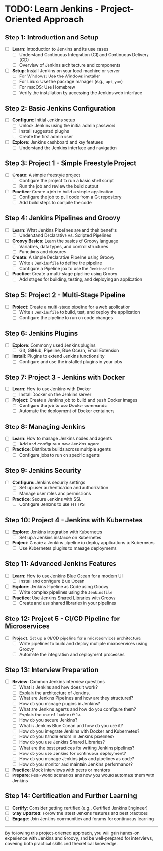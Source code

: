# TODO: Learn Jenkins - Project-Oriented Approach

## Step 1: Introduction and Setup
- [ ] **Learn**: Introduction to Jenkins and its use cases
  - [ ] Understand Continuous Integration (CI) and Continuous Delivery (CD)
  - [ ] Overview of Jenkins architecture and components
- [ ] **Setup**: Install Jenkins on your local machine or server
  - [ ] For Windows: Use the Windows installer
  - [ ] For Linux: Use the package manager (e.g., `apt`, `yum`)
  - [ ] For macOS: Use Homebrew
  - [ ] Verify the installation by accessing the Jenkins web interface

## Step 2: Basic Jenkins Configuration
- [ ] **Configure**: Initial Jenkins setup
  - [ ] Unlock Jenkins using the initial admin password
  - [ ] Install suggested plugins
  - [ ] Create the first admin user
- [ ] **Explore**: Jenkins dashboard and key features
  - [ ] Understand the Jenkins interface and navigation

## Step 3: Project 1 - Simple Freestyle Project
- [ ] **Create**: A simple freestyle project
  - [ ] Configure the project to run a basic shell script
  - [ ] Run the job and review the build output
- [ ] **Practice**: Create a job to build a simple application
  - [ ] Configure the job to pull code from a Git repository
  - [ ] Add build steps to compile the code

## Step 4: Jenkins Pipelines and Groovy
- [ ] **Learn**: What Jenkins Pipelines are and their benefits
  - [ ] Understand Declarative vs. Scripted Pipelines
- [ ] **Groovy Basics**: Learn the basics of Groovy language
  - [ ] Variables, data types, and control structures
  - [ ] Functions and closures
- [ ] **Create**: A simple Declarative Pipeline using Groovy
  - [ ] Write a `Jenkinsfile` to define the pipeline
  - [ ] Configure a Pipeline job to use the `Jenkinsfile`
- [ ] **Practice**: Create a multi-stage pipeline using Groovy
  - [ ] Add stages for building, testing, and deploying an application

## Step 5: Project 2 - Multi-Stage Pipeline
- [ ] **Project**: Create a multi-stage pipeline for a web application
  - [ ] Write a `Jenkinsfile` to build, test, and deploy the application
  - [ ] Configure the pipeline to run on code changes

## Step 6: Jenkins Plugins
- [ ] **Explore**: Commonly used Jenkins plugins
  - [ ] Git, GitHub, Pipeline, Blue Ocean, Email Extension
- [ ] **Install**: Plugins to extend Jenkins functionality
  - [ ] Configure and use the installed plugins in your jobs

## Step 7: Project 3 - Jenkins with Docker
- [ ] **Learn**: How to use Jenkins with Docker
  - [ ] Install Docker on the Jenkins server
- [ ] **Project**: Create a Jenkins job to build and push Docker images
  - [ ] Configure the job to use Docker commands
  - [ ] Automate the deployment of Docker containers

## Step 8: Managing Jenkins
- [ ] **Learn**: How to manage Jenkins nodes and agents
  - [ ] Add and configure a new Jenkins agent
- [ ] **Practice**: Distribute builds across multiple agents
  - [ ] Configure jobs to run on specific agents

## Step 9: Jenkins Security
- [ ] **Configure**: Jenkins security settings
  - [ ] Set up user authentication and authorization
  - [ ] Manage user roles and permissions
- [ ] **Practice**: Secure Jenkins with SSL
  - [ ] Configure Jenkins to use HTTPS

## Step 10: Project 4 - Jenkins with Kubernetes
- [ ] **Explore**: Jenkins integration with Kubernetes
  - [ ] Set up a Jenkins instance on Kubernetes
- [ ] **Project**: Create a Jenkins pipeline to deploy applications to Kubernetes
  - [ ] Use Kubernetes plugins to manage deployments

## Step 11: Advanced Jenkins Features
- [ ] **Learn**: How to use Jenkins Blue Ocean for a modern UI
  - [ ] Install and configure Blue Ocean
- [ ] **Explore**: Jenkins Pipeline as Code using Groovy
  - [ ] Write complex pipelines using the `Jenkinsfile`
- [ ] **Practice**: Use Jenkins Shared Libraries with Groovy
  - [ ] Create and use shared libraries in your pipelines

## Step 12: Project 5 - CI/CD Pipeline for Microservices
- [ ] **Project**: Set up a CI/CD pipeline for a microservices architecture
  - [ ] Write pipelines to build and deploy multiple microservices using Groovy
  - [ ] Automate the integration and deployment processes

## Step 13: Interview Preparation
- [ ] **Review**: Common Jenkins interview questions
  - [ ] What is Jenkins and how does it work?
  - [ ] Explain the architecture of Jenkins.
  - [ ] What are Jenkins Pipelines and how are they structured?
  - [ ] How do you manage plugins in Jenkins?
  - [ ] What are Jenkins agents and how do you configure them?
  - [ ] Explain the use of `Jenkinsfile`.
  - [ ] How do you secure Jenkins?
  - [ ] What is Jenkins Blue Ocean and how do you use it?
  - [ ] How do you integrate Jenkins with Docker and Kubernetes?
  - [ ] How do you handle errors in Jenkins pipelines?
  - [ ] How do you use Jenkins Shared Libraries?
  - [ ] What are the best practices for writing Jenkins pipelines?
  - [ ] How do you use Jenkins for continuous deployment?
  - [ ] How do you manage Jenkins jobs and pipelines as code?
  - [ ] How do you monitor and maintain Jenkins performance?
- [ ] **Practice**: Mock interviews with peers or mentors
- [ ] **Prepare**: Real-world scenarios and how you would automate them with Jenkins

## Step 14: Certification and Further Learning
- [ ] **Certify**: Consider getting certified (e.g., Certified Jenkins Engineer)
- [ ] **Stay Updated**: Follow the latest Jenkins features and best practices
- [ ] **Engage**: Join Jenkins communities and forums for continuous learning

---

By following this project-oriented approach, you will gain hands-on experience with Jenkins and Groovy, and be well-prepared for interviews, covering both practical skills and theoretical knowledge.